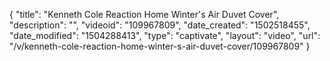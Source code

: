 {
    "title": "Kenneth Cole Reaction Home Winter's Air Duvet Cover",
    "description": "",
    "videoid": "109967809",
    "date_created": "1502518455",
    "date_modified": "1504288413",
    "type": "captivate",
    "layout": "video",
    "url": "\/v\/kenneth-cole-reaction-home-winter-s-air-duvet-cover\/109967809"
}